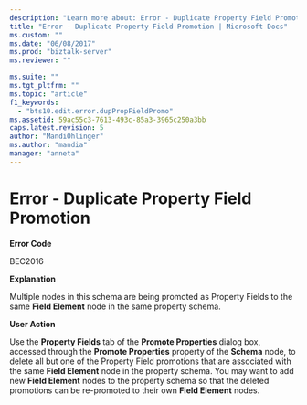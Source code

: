 ```yaml
---
description: "Learn more about: Error - Duplicate Property Field Promotion"
title: "Error - Duplicate Property Field Promotion | Microsoft Docs"
ms.custom: ""
ms.date: "06/08/2017"
ms.prod: "biztalk-server"
ms.reviewer: ""

ms.suite: ""
ms.tgt_pltfrm: ""
ms.topic: "article"
f1_keywords: 
  - "bts10.edit.error.dupPropFieldPromo"
ms.assetid: 59ac55c3-7613-493c-85a3-3965c250a3bb
caps.latest.revision: 5
author: "MandiOhlinger"
ms.author: "mandia"
manager: "anneta"
---
```

# Error - Duplicate Property Field Promotion
**Error Code**  
  
 BEC2016  
  
 **Explanation**  
  
 Multiple nodes in this schema are being promoted as Property Fields to the same **Field Element** node in the same property schema.  
  
 **User Action**  
  
 Use the **Property Fields** tab of the **Promote Properties** dialog box, accessed through the **Promote Properties** property of the **Schema** node, to delete all but one of the Property Field promotions that are associated with the same **Field Element** node in the property schema. You may want to add new **Field Element** nodes to the property schema so that the deleted promotions can be re-promoted to their own **Field Element** nodes.
